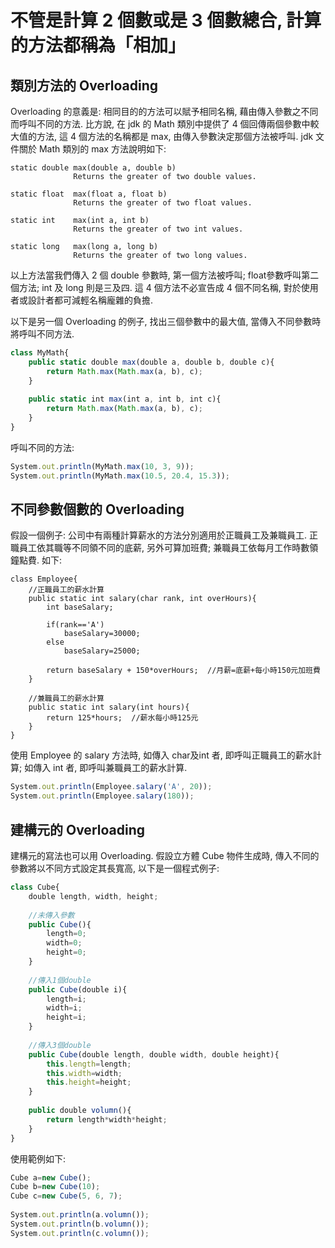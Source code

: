 # 不管是計算 2 個數或是 3 個數總合, 計算的方法都稱為「相加」


## 類別方法的 Overloading
Overloading 的意義是: 相同目的的方法可以賦予相同名稱, 藉由傳入參數之不同而呼叫不同的方法.
比方說, 在 jdk 的 Math 類別中提供了 4 個回傳兩個參數中較大值的方法, 這 4 個方法的名稱都是 max, 由傳入參數決定那個方法被呼叫.
jdk 文件關於 Math 類別的 max 方法說明如下:
 
```
static double max(double a, double b)
              Returns the greater of two double values.
				
static float  max(float a, float b)
              Returns the greater of two float values.
				
static int    max(int a, int b)
              Returns the greater of two int values.
				
static long   max(long a, long b)
              Returns the greater of two long values.
```

以上方法當我們傳入 2 個 double 參數時, 第一個方法被呼叫; float參數呼叫第二個方法; int 及 long 則是三及四. 
這 4 個方法不必宣告成 4 個不同名稱, 對於使用者或設計者都可減輕名稱龐雜的負擔.<p>


以下是另一個 Overloading 的例子, 找出三個參數中的最大值, 當傳入不同參數時將呼叫不同方法.
```javascript
class MyMath{
	public static double max(double a, double b, double c){
		return Math.max(Math.max(a, b), c);
	}
	
	public static int max(int a, int b, int c){
		return Math.max(Math.max(a, b), c);
	}
}
```

呼叫不同的方法:
```javascript
System.out.println(MyMath.max(10, 3, 9));
System.out.println(MyMath.max(10.5, 20.4, 15.3));
```


## 不同參數個數的 Overloading
假設一個例子: 公司中有兩種計算薪水的方法分別適用於正職員工及兼職員工. 正職員工依其職等不同領不同的底薪, 另外可算加班費; 
兼職員工依每月工作時數領鐘點費. 如下:
 
```
class Employee{
	//正職員工的薪水計算
	public static int salary(char rank, int overHours){
		int baseSalary;
		
		if(rank=='A')
			baseSalary=30000;
		else
			baseSalary=25000;
			
		return baseSalary + 150*overHours;	//月薪=底薪+每小時150元加班費
	}
	
	//兼職員工的薪水計算
	public static int salary(int hours){
		return 125*hours;  //薪水每小時125元
	}
}
```

使用 Employee 的 salary 方法時, 如傳入 char及int 者, 即呼叫正職員工的薪水計算; 
如傳入 int 者, 即呼叫兼職員工的薪水計算.

```javascript
System.out.println(Employee.salary('A', 20));
System.out.println(Employee.salary(180));
```



## 建構元的 Overloading
建構元的寫法也可以用 Overloading. 假設立方體 Cube 物件生成時, 傳入不同的參數將以不同方式設定其長寬高, 以下是一個程式例子:

```javascript
class Cube{
	double length, width, height;
	
	//未傳入參數
	public Cube(){
		length=0;
		width=0;
		height=0;
	}
	
	//傳入1個double
	public Cube(double i){
		length=i;
		width=i;
		height=i;
	}
	
	//傳入3個double
	public Cube(double length, double width, double height){
		this.length=length;
		this.width=width;
		this.height=height;
	}
	
	public double volumn(){
		return length*width*height;
	}
}
```

使用範例如下:
```javascript
Cube a=new Cube();
Cube b=new Cube(10);
Cube c=new Cube(5, 6, 7);
		
System.out.println(a.volumn());
System.out.println(b.volumn());
System.out.println(c.volumn());
```
